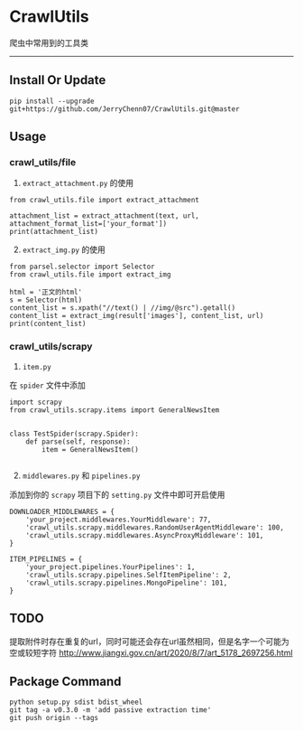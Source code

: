 # CrawlUtils

爬虫中常用到的工具类

---

## Install Or Update

`pip install --upgrade git+https://github.com/JerryChenn07/CrawlUtils.git@master`

## Usage

### crawl_utils/file

1. `extract_attachment.py` 的使用

```
from crawl_utils.file import extract_attachment

attachment_list = extract_attachment(text, url, attachment_format_list=['your_format'])
print(attachment_list)

```

2. `extract_img.py` 的使用

```
from parsel.selector import Selector
from crawl_utils.file import extract_img

html = '正文的html'
s = Selector(html)
content_list = s.xpath("//text() | //img/@src").getall()
content_list = extract_img(result['images'], content_list, url)
print(content_list)
```

### crawl_utils/scrapy

1. `item.py`

在 `spider` 文件中添加

```
import scrapy
from crawl_utils.scrapy.items import GeneralNewsItem


class TestSpider(scrapy.Spider):
    def parse(self, response):
        item = GeneralNewsItem()
        
```   

2. `middlewares.py` 和 `pipelines.py`

添加到你的 `scrapy` 项目下的 `setting.py` 文件中即可开启使用

```
DOWNLOADER_MIDDLEWARES = {
    'your_project.middlewares.YourMiddleware': 77,
    'crawl_utils.scrapy.middlewares.RandomUserAgentMiddleware': 100,
    'crawl_utils.scrapy.middlewares.AsyncProxyMiddleware': 101,
}

ITEM_PIPELINES = {
    'your_project.pipelines.YourPipelines': 1,
    'crawl_utils.scrapy.pipelines.SelfItemPipeline': 2,
    'crawl_utils.scrapy.pipelines.MongoPipeline': 101,
}
```

## TODO

提取附件时存在重复的url，同时可能还会存在url虽然相同，但是名字一个可能为空或较短字符
http://www.jiangxi.gov.cn/art/2020/8/7/art_5178_2697256.html

## Package Command

```
python setup.py sdist bdist_wheel
git tag -a v0.3.0 -m 'add passive extraction time'
git push origin --tags
```